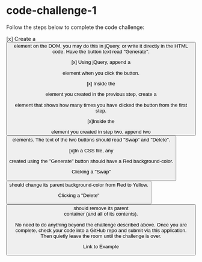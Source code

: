 # code-challenge-1

Follow the steps below to complete the code challenge:

[x] Create a <button> element on the DOM, you may do this in jQuery, or write it directly in the HTML code. Have the button text read "Generate".

[x] Using jQuery, append a <div> element when you click the button.

[x] Inside the <div> element you created in the previous step, create a <p> element that shows how many times you have clicked the button from the first step.

[x]Inside the <div> element you created in step two, append two <button> elements. The text of the two buttons should read "Swap" and "Delete".

[x]In a CSS file, any <div> created using the "Generate" button should have a Red background-color.

Clicking a "Swap" <button> should change its parent background-color from Red to Yellow.

Clicking a "Delete" <button> should remove its parent <div> container (and all of its contents).

No need to do anything beyond the challenge described above. Once you are complete, check your code into a GitHub repo and submit via this application. Then quietly leave the room until the challenge is over.

Link to Example
